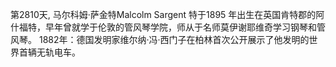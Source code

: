 第2810天, 马尔科姆·萨金特Malcolm Sargent 特于1895 年出生在英国肯特郡的阿什福特，早年曾就学于伦敦的管风琴学院，师从于名师莫伊谢耶维奇学习钢琴和管风琴。
1882年：德国发明家维尔纳·冯·西门子在柏林首次公开展示了他发明的世界首辆无轨电车。